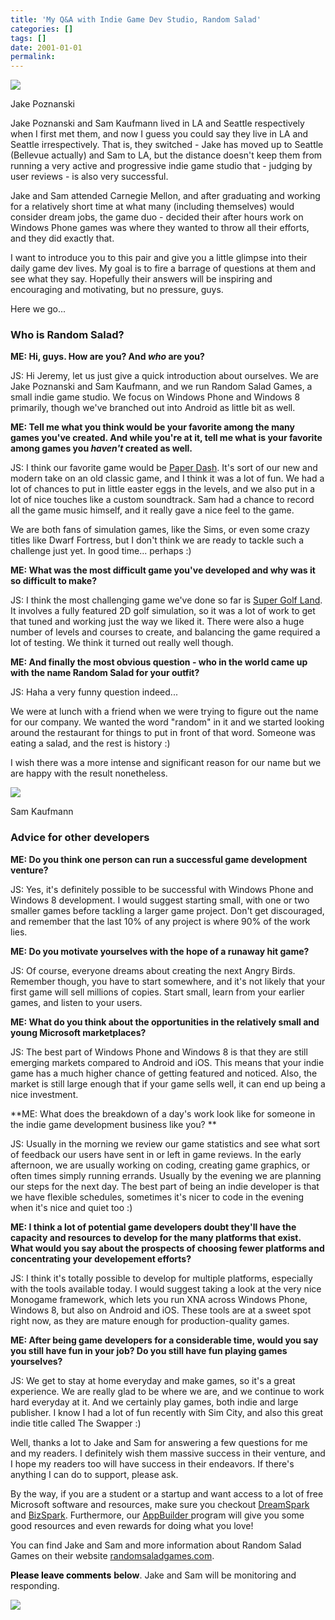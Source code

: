 ```yaml
---
title: 'My Q&A with Indie Game Dev Studio, Random Salad'
categories: []
tags: []
date: 2001-01-01
permalink: 
---
```


![](http://codefoster.blob.core.windows.net/site/image/99b0072ff4094e4abbfafbeac177405d/randomsalad_01_1.jpg)

Jake Poznanski

Jake Poznanski and Sam Kaufmann lived in LA and Seattle respectively when I first met them, and now I guess you could say they live in LA and Seattle irrespectively. That is, they switched - Jake has moved up to Seattle (Bellevue actually) and Sam to LA, but the distance doesn't keep them from running a very active and progressive indie game studio that - judging by user reviews - is also very successful.

Jake and Sam attended Carnegie Mellon, and after graduating and working for a relatively short time at what many (including themselves) would consider dream jobs, the game duo - decided their after hours work on Windows Phone games was where they wanted to throw all their efforts, and they did exactly that.

I want to introduce you to this pair and give you a little glimpse into their daily game dev lives. My goal is to fire a barrage of questions at them and see what they say. Hopefully their answers will be inspiring and encouraging and motivating, but no pressure, guys.

Here we go...

### Who is Random Salad?

**ME: Hi, guys. How are you? And _who_ are you?**

JS: Hi Jeremy, let us just give a quick introduction about ourselves. We are Jake Poznanski and Sam Kaufmann, and we run Random Salad Games, a small indie game studio. We focus on Windows Phone and Windows 8 primarily, though we've branched out into Android as little bit as well.

**ME: Tell me what you think would be your favorite among the many games you've created. And while you're at it, tell me what is your favorite among games you _haven't_ created as well.**

JS: I think our favorite game would be [Paper Dash](http://www.windowsphone.com/en-us/store/app/paper-dash/f82d7a8e-afa0-4976-b6a1-9dc780b35bbd). It's sort of our new and modern take on an old classic game, and I think it was a lot of fun. We had a lot of chances to put in little easter eggs in the levels, and we also put in a lot of nice touches like a custom soundtrack. Sam had a chance to record all the game music himself, and it really gave a nice feel to the game.

We are both fans of simulation games, like the Sims, or even some crazy titles like Dwarf Fortress, but I don't think we are ready to tackle such a challenge just yet. In good time... perhaps :)

**ME: What was the most difficult game you've developed and why was it so difficult to make?**

JS: I think the most challenging game we've done so far is [Super Golf Land](http://www.windowsphone.com/en-us/store/app/super-golf-land/04c5d939-bf54-4347-aafb-93abacc44632). It involves a fully featured 2D golf simulation, so it was a lot of work to get that tuned and working just the way we liked it. There were also a huge number of levels and courses to create, and balancing the game required a lot of testing. We think it turned out really well though.

**ME: And finally the most obvious question - who in the world came up with the name Random Salad for your outfit?**

JS: Haha a very funny question indeed...

We were at lunch with a friend when we were trying to figure out the name for our company. We wanted the word "random" in it and we started looking around the restaurant for things to put in front of that word. Someone was eating a salad, and the rest is history :)

I wish there was a more intense and significant reason for our name but we are happy with the result nonetheless.

![](http://codefoster.blob.core.windows.net/site/image/0062117e8772425f8bb8eb1f57af7783/randomsalad_02_1.jpg)

Sam Kaufmann

### **Advice for other developers**

**ME: Do you think one person can run a successful game development venture?**

JS: Yes, it's definitely possible to be successful with Windows Phone and Windows 8 development. I would suggest starting small, with one or two smaller games before tackling a larger game project. Don't get discouraged, and remember that the last 10% of any project is where 90% of the work lies.

**ME: Do you motivate yourselves with the hope of a runaway hit game?**

JS: Of course, everyone dreams about creating the next Angry Birds. Remember though, you have to start somewhere, and it's not likely that your first game will sell millions of copies. Start small, learn from your earlier games, and listen to your users.

**ME: What do you think about the opportunities in the relatively small and young Microsoft marketplaces?**

JS: The best part of Windows Phone and Windows 8 is that they are still emerging markets compared to Android and iOS. This means that your indie game has a much higher chance of getting featured and noticed. Also, the market is still large enough that if your game sells well, it can end up being a nice investment.

**ME: What does the breakdown of a day's work look like for someone in the indie game development business like you? **

JS: Usually in the morning we review our game statistics and see what sort of feedback our users have sent in or left in game reviews. In the early afternoon, we are usually working on coding, creating game graphics, or often times simply running errands. Usually by the evening we are planning our steps for the next day. The best part of being an indie developer is that we have flexible schedules, sometimes it's nicer to code in the evening when it's nice and quiet too :)

**ME: I think a lot of potential game developers doubt they'll have the capacity and resources to develop for the many platforms that exist. What would you say about the prospects of choosing fewer platforms and concentrating your developement efforts?**

JS: I think it's totally possible to develop for multiple platforms, especially with the tools available today. I would suggest taking a look at the very nice Monogame framework, which lets you run XNA across Windows Phone, Windows 8, but also on Android and iOS. These tools are at a sweet spot right now, as they are mature enough for production-quality games. 

**ME: After being game developers for a considerable time, would you say you still have fun in your job? Do you still have fun playing games yourselves?**

JS: We get to stay at home everyday and make games, so it's a great experience. We are really glad to be where we are, and we continue to work hard everyday at it. And we certainly play games, both indie and large publisher. I know I had a lot of fun recently with Sim City, and also this great indie title called The Swapper :)

Well, thanks a lot to Jake and Sam for answering a few questions for me and my readers. I definitely wish them massive success in their venture, and I hope my readers too will have success in their endeavors. If there's anything I can do to support, please ask.

By the way, if you are a student or a startup and want access to a lot of free Microsoft software and resources, make sure you checkout [DreamSpark ](http://aka.ms/4dreamspark)and [BizSpark](http://aka.ms/4bizspark). Furthermore, our [AppBuilder ](http://aka.ms/4appbuilder)program will give you some good resources and even rewards for doing what you love!

You can find Jake and Sam and more information about Random Salad Games on their website [randomsaladgames.com](http://www.randomsaladgames.com).

**<span style="color: rgb(0, 0, 0);">Please leave comments</span>** **below**. Jake and Sam will be monitoring and responding.

[![](http://codefoster.blob.core.windows.net/site/image/08a96741301547daa5bb0bd3f6dadb1a/randomsalad_03_1.png)](http://www.randomsaladgames.com)